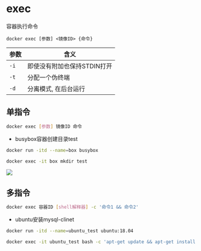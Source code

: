 <!--
 * @Description: 
 * @Version: 1.0
 * @Author: DaLao
 * @Email:  
 * @Date: 2022-01-12 04:30:33
 * @LastEditors: dalao_li
 * @LastEditTime: 2023-05-05 00:03:24
-->

# exec

容器执行命令

```shell
docker exec [参数] <镜像ID> {命令}
```

| 参数 | 含义                        |
| ---- | --------------------------- |
| `-i` | 即使没有附加也保持STDIN打开 |
| `-t` | 分配一个伪终端              |
| `-d` | 分离模式, 在后台运行        |

## 单指令

```sh
docker exec [参数] 镜像ID 命令
```

- busybox容器创建目录test

```sh
docker run -itd --name=box busybox 

docker exec -it box mkdir test
```

![](https://cdn.hurra.ltd/img/20220112043735.png)

## 多指令

```sh
docker exec 容器ID [shell解释器] -c '命令1 && 命令2'
```

- ubuntu安装mysql-clinet

```sh
docker run -itd --name=ubuntu_test ubuntu:18.04

docker exec -it ubuntu_test bash -c 'apt-get update && apt-get install -y mysql-client'
```
